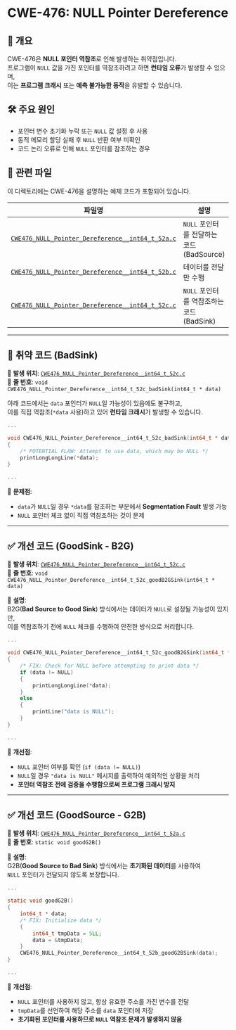 # CWE-476: NULL Pointer Dereference

## 📌 개요
CWE-476은 **NULL 포인터 역참조**로 인해 발생하는 취약점입니다.  
프로그램이 `NULL` 값을 가진 포인터를 역참조하려고 하면 **런타임 오류**가 발생할 수 있으며,  
이는 **프로그램 크래시** 또는 **예측 불가능한 동작**을 유발할 수 있습니다.

## 🛠 주요 원인
- 포인터 변수 초기화 누락 또는 `NULL` 값 설정 후 사용
- 동적 메모리 할당 실패 후 `NULL` 반환 여부 미확인
- 코드 논리 오류로 인해 `NULL` 포인터를 참조하는 경우

## 📂 관련 파일
이 디렉토리에는 CWE-476을 설명하는 예제 코드가 포함되어 있습니다.

| 파일명 | 설명 |
|--------|------|
| [`CWE476_NULL_Pointer_Dereference__int64_t_52a.c`](./CWE476_NULL_Pointer_Dereference__int64_t_52a.c) | `NULL` 포인터를 전달하는 코드 (BadSource) |
| [`CWE476_NULL_Pointer_Dereference__int64_t_52b.c`](./CWE476_NULL_Pointer_Dereference__int64_t_52b.c) | 데이터를 전달만 수행 |
| [`CWE476_NULL_Pointer_Dereference__int64_t_52c.c`](./CWE476_NULL_Pointer_Dereference__int64_t_52c.c) | `NULL` 포인터를 역참조하는 코드 (BadSink) |

---

## 🚨 취약 코드 (BadSink)
📌 **발생 위치**: [`CWE476_NULL_Pointer_Dereference__int64_t_52c.c`](./CWE476_NULL_Pointer_Dereference__int64_t_52c.c)  
📌 **줄 번호**: `void CWE476_NULL_Pointer_Dereference__int64_t_52c_badSink(int64_t * data)`

아래 코드에서는 `data` 포인터가 `NULL`일 가능성이 있음에도 불구하고,  
이를 직접 역참조(`*data` 사용)하고 있어 **런타임 크래시**가 발생할 수 있습니다.

```c
...

void CWE476_NULL_Pointer_Dereference__int64_t_52c_badSink(int64_t * data)
{
    /* POTENTIAL FLAW: Attempt to use data, which may be NULL */
    printLongLongLine(*data);
}

...
```

📌 **문제점**:
- `data`가 `NULL`일 경우 `*data`를 참조하는 부분에서 **Segmentation Fault** 발생 가능
- `NULL` 포인터 체크 없이 직접 역참조하는 것이 문제

---

## ✅ 개선 코드 (GoodSink - B2G)
📌 **발생 위치**: [`CWE476_NULL_Pointer_Dereference__int64_t_52c.c`](./CWE476_NULL_Pointer_Dereference__int64_t_52c.c)  
📌 **줄 번호**: `void CWE476_NULL_Pointer_Dereference__int64_t_52c_goodB2GSink(int64_t * data)`

📌 **설명**:  
B2G(**Bad Source to Good Sink**) 방식에서는 데이터가 `NULL`로 설정될 가능성이 있지만,  
이를 역참조하기 전에 `NULL` 체크를 수행하여 안전한 방식으로 처리합니다.

```c
...

void CWE476_NULL_Pointer_Dereference__int64_t_52c_goodB2GSink(int64_t * data)
{
    /* FIX: Check for NULL before attempting to print data */
    if (data != NULL)
    {
        printLongLongLine(*data);
    }
    else
    {
        printLine("data is NULL");
    }
}

...
```

📌 **개선점**:
- `NULL` 포인터 여부를 확인 (`if (data != NULL)`)
- `NULL`일 경우 `"data is NULL"` 메시지를 출력하여 예외적인 상황을 처리
- **포인터 역참조 전에 검증을 수행함으로써 프로그램 크래시 방지**

---

## ✅ 개선 코드 (GoodSource - G2B)
📌 **발생 위치**: [`CWE476_NULL_Pointer_Dereference__int64_t_52a.c`](./CWE476_NULL_Pointer_Dereference__int64_t_52a.c)  
📌 **줄 번호**: `static void goodG2B()`

📌 **설명**:  
G2B(**Good Source to Bad Sink**) 방식에서는 **초기화된 데이터**를 사용하여  
`NULL` 포인터가 전달되지 않도록 보장합니다.

```c
...

static void goodG2B()
{
    int64_t * data;
    /* FIX: Initialize data */
    {
        int64_t tmpData = 5LL;
        data = &tmpData;
    }
    CWE476_NULL_Pointer_Dereference__int64_t_52b_goodG2BSink(data);
}

...
```

📌 **개선점**:
- `NULL` 포인터를 사용하지 않고, 항상 유효한 주소를 가진 변수를 전달
- `tmpData`를 선언하여 해당 주소를 `data` 포인터에 저장
- **초기화된 포인터를 사용하므로 `NULL` 역참조 문제가 발생하지 않음**